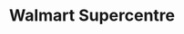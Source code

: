 ---
title: "Walmart Supercentre"
url: /brampton/walmart-supercentre-mississauga-road/
shop: Supermarkt
---